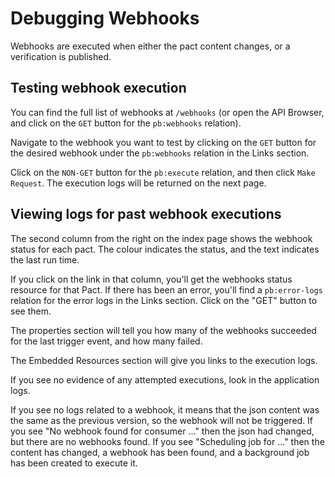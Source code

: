 # Debugging Webhooks

Webhooks are executed when either the pact content changes, or a verification is published.

## Testing webhook execution

You can find the full list of webhooks at `/webhooks` \(or open the API Browser, and click on the `GET` button for the `pb:webhooks` relation\).

Navigate to the webhook you want to test by clicking on the `GET` button for the desired webhook under the `pb:webhooks` relation in the Links section.

Click on the `NON-GET` button for the `pb:execute` relation, and then click `Make Request`. The execution logs will be returned on the next page.

## Viewing logs for past webhook executions

The second column from the right on the index page shows the webhook status for each pact. The colour indicates the status, and the text indicates the last run time.

If you click on the link in that column, you'll get the webhooks status resource for that Pact. If there has been an error, you'll find a `pb:error-logs` relation for the error logs in the Links section. Click on the "GET" button to see them.

The properties section will tell you how many of the webhooks succeeded for the last trigger event, and how many failed.

The Embedded Resources section will give you links to the execution logs.

If you see no evidence of any attempted executions, look in the application logs.

If you see no logs related to a webhook, it means that the json content was the same as the previous version, so the webhook will not be triggered. If you see "No webhook found for consumer ..." then the json had changed, but there are no webhooks found. If you see "Scheduling job for ..." then the content has changed, a webhook has been found, and a background job has been created to execute it.

